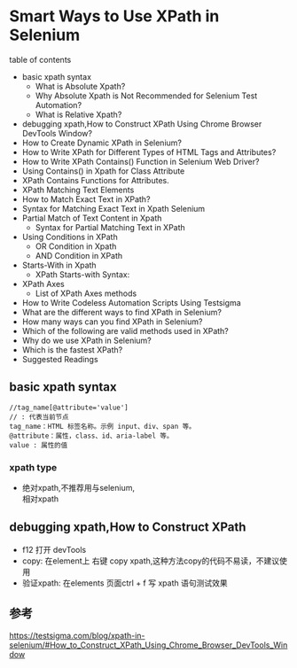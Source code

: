 Smart Ways to Use XPath in Selenium
===

table of contents

- basic xpath syntax
  - What is Absolute Xpath?
  - Why Absolute Xpath is Not Recommended for Selenium Test Automation?
  - What is Relative Xpath?
- debugging xpath,How to Construct XPath Using Chrome Browser DevTools Window?
- How to Create Dynamic XPath in Selenium?
- How to Write XPath for Different Types of HTML Tags and Attributes?
- How to Write XPath Contains() Function in Selenium Web Driver?
- Using Contains() in Xpath for Class Attribute
- XPath Contains Functions for Attributes.
- XPath Matching Text Elements
- How to Match Exact Text in XPath?
- Syntax for Matching Exact Text in Xpath Selenium
- Partial Match of Text Content in Xpath
  - Syntax for Partial Matching Text in XPath
- Using Conditions in XPath
  - OR Condition in Xpath
  - AND Condition in XPath
- Starts-With in Xpath
  - XPath Starts-with Syntax:
- XPath Axes
  - List of XPath Axes methods
- How to Write Codeless Automation Scripts Using Testsigma
- What are the different ways to find XPath in Selenium?
- How many ways can you find XPath in Selenium?
- Which of the following are valid methods used in XPath?
- Why do we use XPath in Selenium?
- Which is the fastest XPath?
- Suggested Readings

## basic xpath syntax
    //tag_name[@attribute='value']
    // : 代表当前节点
    tag_name：HTML 标签名称。示例 input、div、span 等。
    @attribute：属性，class、id、aria-label 等。
    value : 属性的值

### xpath type
- 绝对xpath,不推荐用与selenium,  
相对xpath
## debugging xpath,How to Construct XPath
- f12 打开 devTools
- copy: 在element上 右键 copy xpath,这种方法copy的代码不易读，不建议使用
- 验证xpath: 在elements 页面ctrl + f 写 xpath 语句测试效果

## 参考
https://testsigma.com/blog/xpath-in-selenium/#How_to_Construct_XPath_Using_Chrome_Browser_DevTools_Window